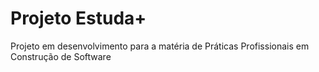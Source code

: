 # Projeto Estuda+
Projeto em desenvolvimento para a matéria de Práticas Profissionais em Construção de Software

